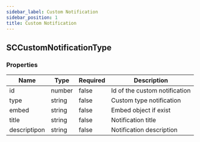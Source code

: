 ```yaml
---
sidebar_label: Custom Notification
sidebar_position: 1
title: Custom Notification
---
```


## SCCustomNotificationType

### Properties

|Name|Type|Required|Description|
|---|---|---|---|
|id|number|false|Id of the custom notification|
|type|string|false|Custom type notification|
|embed|string|false|Embed object if exist|
|title|string|false|Notification title|
|descriptipon|string|false|Notification description|

